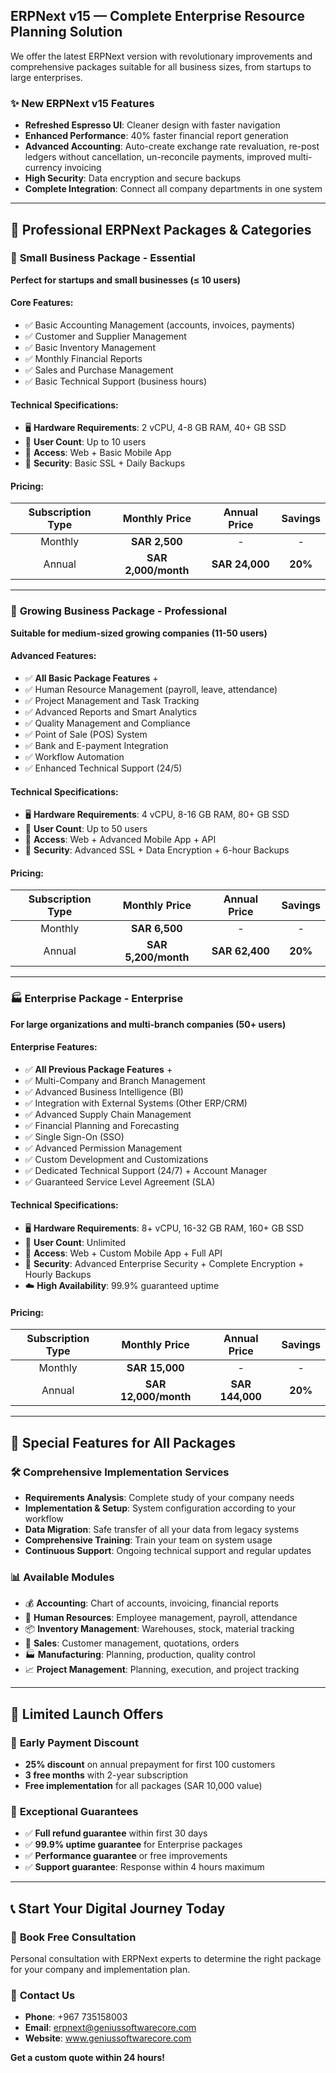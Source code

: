 ## ERPNext v15 — Complete Enterprise Resource Planning Solution
We offer the latest ERPNext version with revolutionary improvements and comprehensive packages suitable for all business sizes, from startups to large enterprises.

### ✨ New ERPNext v15 Features
- **Refreshed Espresso UI**: Cleaner design with faster navigation
- **Enhanced Performance**: 40% faster financial report generation
- **Advanced Accounting**: Auto-create exchange rate revaluation, re-post ledgers without cancellation, un-reconcile payments, improved multi-currency invoicing
- **High Security**: Data encryption and secure backups
- **Complete Integration**: Connect all company departments in one system

---

## 🎯 Professional ERPNext Packages & Categories

### 💼 **Small Business Package - Essential**
**Perfect for startups and small businesses (≤ 10 users)**

#### Core Features:
- ✅ Basic Accounting Management (accounts, invoices, payments)
- ✅ Customer and Supplier Management
- ✅ Basic Inventory Management
- ✅ Monthly Financial Reports
- ✅ Sales and Purchase Management
- ✅ Basic Technical Support (business hours)

#### Technical Specifications:
- 🖥️ **Hardware Requirements**: 2 vCPU, 4-8 GB RAM, 40+ GB SSD
- 👥 **User Count**: Up to 10 users
- 📱 **Access**: Web + Basic Mobile App
- 🔐 **Security**: Basic SSL + Daily Backups

#### Pricing:
| **Subscription Type** | **Monthly Price** | **Annual Price** | **Savings** |
|:-------------------:|:----------------:|:---------------:|:----------:|
| Monthly | **SAR 2,500** | - | - |
| Annual | **SAR 2,000/month** | **SAR 24,000** | **20%** |

---

### 🏢 **Growing Business Package - Professional**
**Suitable for medium-sized growing companies (11-50 users)**

#### Advanced Features:
- ✅ **All Basic Package Features** +
- ✅ Human Resource Management (payroll, leave, attendance)
- ✅ Project Management and Task Tracking
- ✅ Advanced Reports and Smart Analytics
- ✅ Quality Management and Compliance
- ✅ Point of Sale (POS) System
- ✅ Bank and E-payment Integration
- ✅ Workflow Automation
- ✅ Enhanced Technical Support (24/5)

#### Technical Specifications:
- 🖥️ **Hardware Requirements**: 4 vCPU, 8-16 GB RAM, 80+ GB SSD
- 👥 **User Count**: Up to 50 users
- 📱 **Access**: Web + Advanced Mobile App + API
- 🔐 **Security**: Advanced SSL + Data Encryption + 6-hour Backups

#### Pricing:
| **Subscription Type** | **Monthly Price** | **Annual Price** | **Savings** |
|:-------------------:|:----------------:|:---------------:|:----------:|
| Monthly | **SAR 6,500** | - | - |
| Annual | **SAR 5,200/month** | **SAR 62,400** | **20%** |

---

### 🏭 **Enterprise Package - Enterprise**
**For large organizations and multi-branch companies (50+ users)**

#### Enterprise Features:
- ✅ **All Previous Package Features** +
- ✅ Multi-Company and Branch Management
- ✅ Advanced Business Intelligence (BI)
- ✅ Integration with External Systems (Other ERP/CRM)
- ✅ Advanced Supply Chain Management
- ✅ Financial Planning and Forecasting
- ✅ Single Sign-On (SSO)
- ✅ Advanced Permission Management
- ✅ Custom Development and Customizations
- ✅ Dedicated Technical Support (24/7) + Account Manager
- ✅ Guaranteed Service Level Agreement (SLA)

#### Technical Specifications:
- 🖥️ **Hardware Requirements**: 8+ vCPU, 16-32 GB RAM, 160+ GB SSD
- 👥 **User Count**: Unlimited
- 📱 **Access**: Web + Custom Mobile App + Full API
- 🔐 **Security**: Advanced Enterprise Security + Complete Encryption + Hourly Backups
- ☁️ **High Availability**: 99.9% guaranteed uptime

#### Pricing:
| **Subscription Type** | **Monthly Price** | **Annual Price** | **Savings** |
|:-------------------:|:----------------:|:---------------:|:----------:|
| Monthly | **SAR 15,000** | - | - |
| Annual | **SAR 12,000/month** | **SAR 144,000** | **20%** |

---

## 🎁 **Special Features for All Packages**

### 🛠️ **Comprehensive Implementation Services**
- **Requirements Analysis**: Complete study of your company needs
- **Implementation & Setup**: System configuration according to your workflow
- **Data Migration**: Safe transfer of all your data from legacy systems
- **Comprehensive Training**: Train your team on system usage
- **Continuous Support**: Ongoing technical support and regular updates

### 📊 **Available Modules**
- 💰 **Accounting**: Chart of accounts, invoicing, financial reports
- 👥 **Human Resources**: Employee management, payroll, attendance
- 📦 **Inventory Management**: Warehouses, stock, material tracking
- 🛒 **Sales**: Customer management, quotations, orders
- 🏭 **Manufacturing**: Planning, production, quality control
- 📈 **Project Management**: Planning, execution, and project tracking

---

## 🚀 **Limited Launch Offers**

### 🎯 **Early Payment Discount**
- **25% discount** on annual prepayment for first 100 customers
- **3 free months** with 2-year subscription
- **Free implementation** for all packages (SAR 10,000 value)

### 💎 **Exceptional Guarantees**
- ✅ **Full refund guarantee** within first 30 days
- ✅ **99.9% uptime guarantee** for Enterprise packages
- ✅ **Performance guarantee** or free improvements
- ✅ **Support guarantee**: Response within 4 hours maximum

---

## 📞 **Start Your Digital Journey Today**

### 🎯 **Book Free Consultation**
Personal consultation with ERPNext experts to determine the right package for your company and implementation plan.

### 📧 **Contact Us**
- **Phone**: +967 735158003
- **Email**: erpnext@geniussoftwarecore.com
- **Website**: www.geniussoftwarecore.com

**Get a custom quote within 24 hours!**